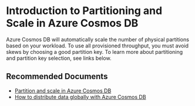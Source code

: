 <properties
	pageTitle="Partitioning"
  	description="Partitioning"
	service="microsoft.documentdb"
	resource="databaseAccounts"
	authors="rnagpal"
	ms.author="rnagpal"
	displayOrder="110"
	selfHelpType="resource"
	supportTopicIds="32597547,32597546"
	resourceTags=""
	productPesIds="15585"
	cloudEnvironments="public"
	articleId="9989dbf9-10fc-4801-b00d-a15d850389bf"
/>

# Introduction to Partitioning and Scale in Azure Cosmos DB

Azure Cosmos DB will automatically scale the number of physical partitions based on your workload. To use all provisioned throughput, you must avoid skews by choosing a good partition key. To learn more about partitioning and partition key selection, see links below.

## **Recommended Documents**

* [Partition and scale in Azure Cosmos DB](https://docs.microsoft.com/azure/cosmos-db/partition-data)
* [How to distribute data globally with Azure Cosmos DB](https://docs.microsoft.com/azure/cosmos-db/distribute-data-globally)
